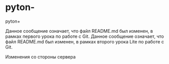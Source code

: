 # pyton-
pyton+


Данное сообщение означает, что файл README.md был изменен, в рамках первого урока по работе с Git.
Данное сообщение означает, что файл README.md был изменен, в рамках второго урока Lite по работе с Git.


Изменения со стороны сервера
